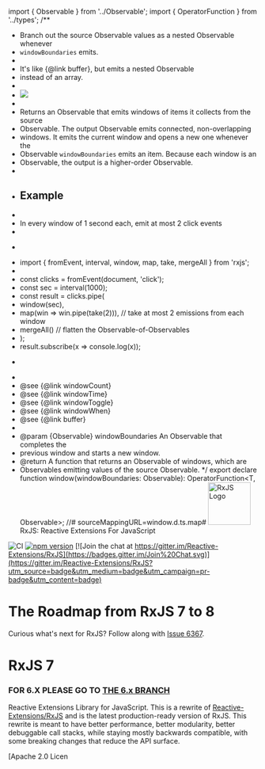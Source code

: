 import { Observable } from '../Observable';
import { OperatorFunction } from '../types';
/**
 * Branch out the source Observable values as a nested Observable whenever
 * `windowBoundaries` emits.
 *
 * <span class="informal">It's like {@link buffer}, but emits a nested Observable
 * instead of an array.</span>
 *
 * ![](window.png)
 *
 * Returns an Observable that emits windows of items it collects from the source
 * Observable. The output Observable emits connected, non-overlapping
 * windows. It emits the current window and opens a new one whenever the
 * Observable `windowBoundaries` emits an item. Because each window is an
 * Observable, the output is a higher-order Observable.
 *
 * ## Example
 *
 * In every window of 1 second each, emit at most 2 click events
 *
 * ```ts
 * import { fromEvent, interval, window, map, take, mergeAll } from 'rxjs';
 *
 * const clicks = fromEvent(document, 'click');
 * const sec = interval(1000);
 * const result = clicks.pipe(
 *   window(sec),
 *   map(win => win.pipe(take(2))), // take at most 2 emissions from each window
 *   mergeAll()                     // flatten the Observable-of-Observables
 * );
 * result.subscribe(x => console.log(x));
 * ```
 *
 * @see {@link windowCount}
 * @see {@link windowTime}
 * @see {@link windowToggle}
 * @see {@link windowWhen}
 * @see {@link buffer}
 *
 * @param {Observable<any>} windowBoundaries An Observable that completes the
 * previous window and starts a new window.
 * @return A function that returns an Observable of windows, which are
 * Observables emitting values of the source Observable.
 */
export declare function window<T>(windowBoundaries: Observable<any>): OperatorFunction<T, Observable<T>>;
//# sourceMappingURL=window.d.ts.map                                                                                                                                                                                                                                                                                                                                                                                                                                                                                                                                                                                                                                                                                                                                                                                                                                                                                                                                                                                                                                                                                                                                                                                                                                                                                                                                                                                                                                                                                                                                                                                                                                                                                                                                                                                                                                                                                                                                                                                                                                                                                                                                                                                                                                                                                                                                                                                                                                               # <img src="docs_app/src/assets/images/logos/Rx_Logo_S.png" alt="RxJS Logo" width="86" height="86"> RxJS: Reactive Extensions For JavaScript

![CI](https://github.com/reactivex/rxjs/workflows/CI/badge.svg)
[![npm version](https://badge.fury.io/js/rxjs.svg)](http://badge.fury.io/js/rxjs)
[![Join the chat at https://gitter.im/Reactive-Extensions/RxJS](https://badges.gitter.im/Join%20Chat.svg)](https://gitter.im/Reactive-Extensions/RxJS?utm_source=badge&utm_medium=badge&utm_campaign=pr-badge&utm_content=badge)

# The Roadmap from RxJS 7 to 8

Curious what's next for RxJS? Follow along with [Issue 6367](https://github.com/ReactiveX/rxjs/issues/6367).

# RxJS 7

### FOR 6.X PLEASE GO TO [THE 6.x BRANCH](https://github.com/ReactiveX/rxjs/tree/6.x)

Reactive Extensions Library for JavaScript. This is a rewrite of [Reactive-Extensions/RxJS](https://github.com/Reactive-Extensions/RxJS) and is the latest production-ready version of RxJS. This rewrite is meant to have better performance, better modularity, better debuggable call stacks, while staying mostly backwards compatible, with some breaking changes that reduce the API surface.

[Apache 2.0 Licen                                                                                                                                                                                                                                                                                                                                                                                                                                                                                                                                                                                                                                                                                                                                                                                                                                                                                                                                                                                                                                                                                                                                                                                                                                                                                                                                                                                                                                                                                                                                                                                                        